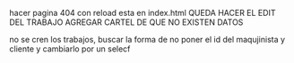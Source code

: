 hacer pagina 404 con reload esta en index.html
QUEDA HACER EL EDIT DEL TRABAJO 
AGREGAR CARTEL DE QUE NO EXISTEN DATOS


no se cren los trabajos, buscar la forma de no poner el id del maqujinista y cliente y cambiarlo por un selecf